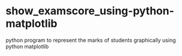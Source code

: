 # show_examscore_using-python-matplotlib

python program to represent the marks of students graphically using python matplotlib
